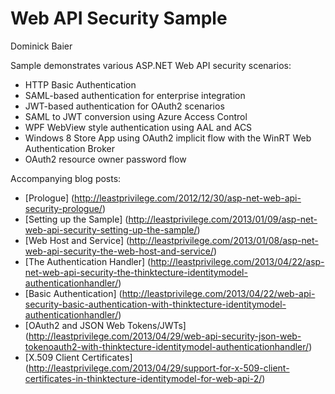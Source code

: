 # Web API Security Sample
Dominick Baier

Sample demonstrates various ASP.NET Web API security scenarios:

- HTTP Basic Authentication
- SAML-based authentication for enterprise integration
- JWT-based authentication for OAuth2 scenarios
- SAML to JWT conversion using Azure Access Control
- WPF WebView style authentication using AAL and ACS
- Windows 8 Store App using OAuth2 implicit flow with the WinRT Web Authentication Broker
- OAuth2 resource owner password flow

Accompanying blog posts:

* [Prologue] (http://leastprivilege.com/2012/12/30/asp-net-web-api-security-prologue/)
* [Setting up the Sample] (http://leastprivilege.com/2013/01/09/asp-net-web-api-security-setting-up-the-sample/)
* [Web Host and Service] (http://leastprivilege.com/2013/01/08/asp-net-web-api-security-the-web-host-and-service/)
* [The Authentication Handler] (http://leastprivilege.com/2013/04/22/asp-net-web-api-security-the-thinktecture-identitymodel-authenticationhandler/)
* [Basic Authentication] (http://leastprivilege.com/2013/04/22/web-api-security-basic-authentication-with-thinktecture-identitymodel-authenticationhandler/)
* [OAuth2 and JSON Web Tokens/JWTs] (http://leastprivilege.com/2013/04/29/web-api-security-json-web-tokenoauth2-with-thinktecture-identitymodel-authenticationhandler/)
* [X.509 Client Certificates] (http://leastprivilege.com/2013/04/29/support-for-x-509-client-certificates-in-thinktecture-identitymodel-for-web-api-2/)
